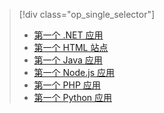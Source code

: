 > [!div class="op_single_selector"]
> * [第一个 .NET 应用](../articles/app-service-web/app-service-web-get-started-dotnet-cli-nodejs.md)
> * [第一个 HTML 站点](../articles/app-service-web/app-service-web-get-started-html-cli-nodejs.md)
> * [第一个 Java 应用](../articles/app-service-web/app-service-web-get-started-java.md)
> * [第一个 Node.js 应用](../articles/app-service-web/app-service-web-get-started-nodejs-cli-nodejs.md)
> * [第一个 PHP 应用](../articles/app-service-web/app-service-web-get-started-php-cli-nodejs.md)
> * [第一个 Python 应用](../articles/app-service-web/app-service-web-get-started-python-cli-nodejs.md)
